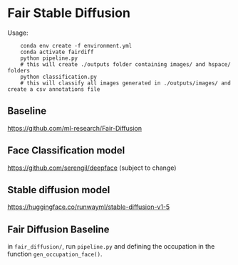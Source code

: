 # Fair Stable Diffusion

Usage:
```
    conda env create -f environment.yml
    conda activate fairdiff
    python pipeline.py
    # this will create ./outputs folder containing images/ and hspace/ folders
    python classification.py
    # this will classify all images generated in ./outputs/images/ and create a csv annotations file
```

## Baseline
https://github.com/ml-research/Fair-Diffusion

## Face Classification model
https://github.com/serengil/deepface (subject to change)

## Stable diffusion model
https://huggingface.co/runwayml/stable-diffusion-v1-5



## Fair Diffusion Baseline

in `fair_diffusion/`, run  `pipeline.py` and defining the occupation in the function `gen_occupation_face()`.


